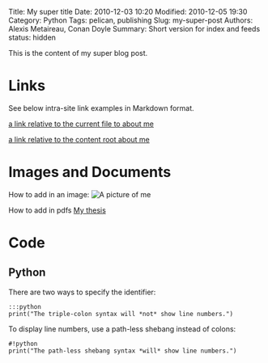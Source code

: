 Title: My super title
Date: 2010-12-03 10:20
Modified: 2010-12-05 19:30
Category: Python
Tags: pelican, publishing
Slug: my-super-post
Authors: Alexis Metaireau, Conan Doyle
Summary: Short version for index and feeds
status: hidden

This is the content of my super blog post.


Links
=====
See below intra-site link examples in Markdown format.

[a link relative to the current file to about me]({filename}about_me.md)


[a link relative to the content root about me]({filename}/pages/about_me.md)


Images and Documents
====================
How to add in an image:
![A picture of me]({filename}/images/me.jpg)


How to add in pdfs
[My thesis]({filename}/docs/thesis.pdf)


Code
====

Python
-------

There are two ways to specify the identifier:

    :::python
    print("The triple-colon syntax will *not* show line numbers.")

To display line numbers, use a path-less shebang instead of colons:

    #!python
    print("The path-less shebang syntax *will* show line numbers.")
